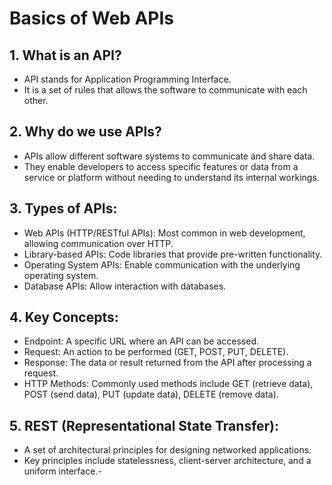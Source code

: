 # Basics of Web APIs

## 1. What is an API?
- API stands for Application Programming Interface.
- It is a set of rules that allows the software to communicate with each other.

## 2. Why do we use APIs?
- APIs allow different software systems to communicate and share data.
- They enable developers to access specific features or data from a service or platform without needing to understand its internal workings.

## 3. Types of APIs:
- Web APIs (HTTP/RESTful APIs): Most common in web development, allowing communication over HTTP.
- Library-based APIs: Code libraries that provide pre-written functionality.
- Operating System APIs: Enable communication with the underlying operating system.
- Database APIs: Allow interaction with databases.

## 4. Key Concepts:
- Endpoint: A specific URL where an API can be accessed.
- Request: An action to be performed (GET, POST, PUT, DELETE).
- Response: The data or result returned from the API after processing a request.
- HTTP Methods: Commonly used methods include GET (retrieve data), POST (send data), PUT (update data), DELETE (remove data).

## 5. REST (Representational State Transfer):
- A set of architectural principles for designing networked applications.
- Key principles include statelessness, client-server architecture, and a uniform interface.- 